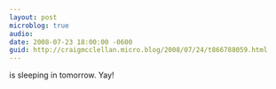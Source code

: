 ```yaml
---
layout: post
microblog: true
audio: 
date: 2008-07-23 18:00:00 -0600
guid: http://craigmcclellan.micro.blog/2008/07/24/t866788059.html
---
```

is sleeping in tomorrow. Yay!
